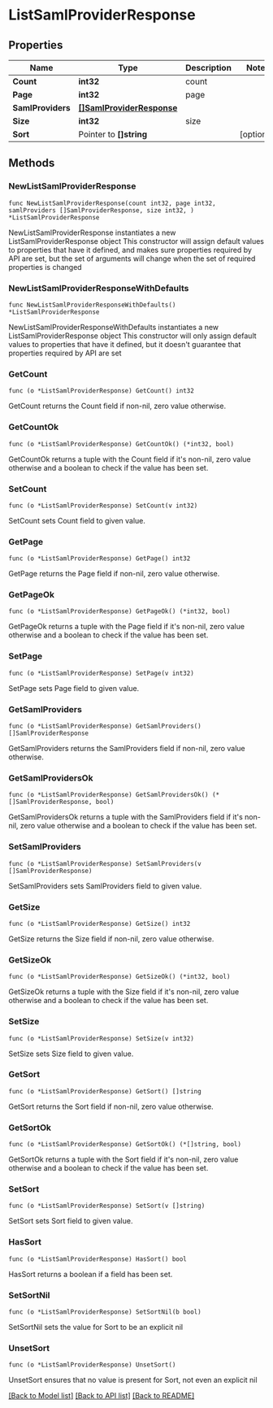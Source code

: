 # ListSamlProviderResponse

## Properties

Name | Type | Description | Notes
------------ | ------------- | ------------- | -------------
**Count** | **int32** | count | 
**Page** | **int32** | page | 
**SamlProviders** | [**[]SamlProviderResponse**](SamlProviderResponse.md) |  | 
**Size** | **int32** | size | 
**Sort** | Pointer to **[]string** |  | [optional] 

## Methods

### NewListSamlProviderResponse

`func NewListSamlProviderResponse(count int32, page int32, samlProviders []SamlProviderResponse, size int32, ) *ListSamlProviderResponse`

NewListSamlProviderResponse instantiates a new ListSamlProviderResponse object
This constructor will assign default values to properties that have it defined,
and makes sure properties required by API are set, but the set of arguments
will change when the set of required properties is changed

### NewListSamlProviderResponseWithDefaults

`func NewListSamlProviderResponseWithDefaults() *ListSamlProviderResponse`

NewListSamlProviderResponseWithDefaults instantiates a new ListSamlProviderResponse object
This constructor will only assign default values to properties that have it defined,
but it doesn't guarantee that properties required by API are set

### GetCount

`func (o *ListSamlProviderResponse) GetCount() int32`

GetCount returns the Count field if non-nil, zero value otherwise.

### GetCountOk

`func (o *ListSamlProviderResponse) GetCountOk() (*int32, bool)`

GetCountOk returns a tuple with the Count field if it's non-nil, zero value otherwise
and a boolean to check if the value has been set.

### SetCount

`func (o *ListSamlProviderResponse) SetCount(v int32)`

SetCount sets Count field to given value.


### GetPage

`func (o *ListSamlProviderResponse) GetPage() int32`

GetPage returns the Page field if non-nil, zero value otherwise.

### GetPageOk

`func (o *ListSamlProviderResponse) GetPageOk() (*int32, bool)`

GetPageOk returns a tuple with the Page field if it's non-nil, zero value otherwise
and a boolean to check if the value has been set.

### SetPage

`func (o *ListSamlProviderResponse) SetPage(v int32)`

SetPage sets Page field to given value.


### GetSamlProviders

`func (o *ListSamlProviderResponse) GetSamlProviders() []SamlProviderResponse`

GetSamlProviders returns the SamlProviders field if non-nil, zero value otherwise.

### GetSamlProvidersOk

`func (o *ListSamlProviderResponse) GetSamlProvidersOk() (*[]SamlProviderResponse, bool)`

GetSamlProvidersOk returns a tuple with the SamlProviders field if it's non-nil, zero value otherwise
and a boolean to check if the value has been set.

### SetSamlProviders

`func (o *ListSamlProviderResponse) SetSamlProviders(v []SamlProviderResponse)`

SetSamlProviders sets SamlProviders field to given value.


### GetSize

`func (o *ListSamlProviderResponse) GetSize() int32`

GetSize returns the Size field if non-nil, zero value otherwise.

### GetSizeOk

`func (o *ListSamlProviderResponse) GetSizeOk() (*int32, bool)`

GetSizeOk returns a tuple with the Size field if it's non-nil, zero value otherwise
and a boolean to check if the value has been set.

### SetSize

`func (o *ListSamlProviderResponse) SetSize(v int32)`

SetSize sets Size field to given value.


### GetSort

`func (o *ListSamlProviderResponse) GetSort() []string`

GetSort returns the Sort field if non-nil, zero value otherwise.

### GetSortOk

`func (o *ListSamlProviderResponse) GetSortOk() (*[]string, bool)`

GetSortOk returns a tuple with the Sort field if it's non-nil, zero value otherwise
and a boolean to check if the value has been set.

### SetSort

`func (o *ListSamlProviderResponse) SetSort(v []string)`

SetSort sets Sort field to given value.

### HasSort

`func (o *ListSamlProviderResponse) HasSort() bool`

HasSort returns a boolean if a field has been set.

### SetSortNil

`func (o *ListSamlProviderResponse) SetSortNil(b bool)`

 SetSortNil sets the value for Sort to be an explicit nil

### UnsetSort
`func (o *ListSamlProviderResponse) UnsetSort()`

UnsetSort ensures that no value is present for Sort, not even an explicit nil

[[Back to Model list]](../README.md#documentation-for-models) [[Back to API list]](../README.md#documentation-for-api-endpoints) [[Back to README]](../README.md)


